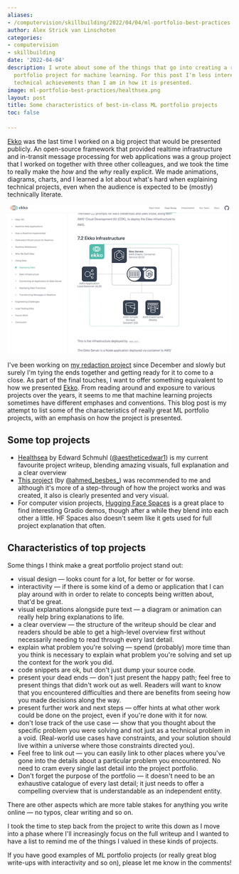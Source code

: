 ```yaml
---
aliases:
- /computervision/skillbuilding/2022/04/04/ml-portfolio-best-practices.html
author: Alex Strick van Linschoten
categories:
- computervision
- skillbuilding
date: '2022-04-04'
description: I wrote about some of the things that go into creating a really great
  portfolio project for machine learning. For this post I'm less interested in the
  technical achievements than I am in how it is presented.
image: ml-portfolio-best-practices/healthsea.png
layout: post
title: Some characteristics of best-in-class ML portfolio projects
toc: false

---
```


[Ekko](https://ekko-realtime.com) was the last time I worked on a big project that would be presented publicly. An open-source framework that provided realtime infrastructure and
in-transit message processing for web applications was a group project that I worked on together with three other colleagues, and we took the time to really make the *how* and the *why* really explicit. We made animations, diagrams, charts, and I learned a lot about what's hard when explaining technical projects, even when the audience is expected to be (mostly) technically literate.

![](ml-portfolio-best-practices/ekko.png "A screenshot from the Ekko website")

I've been working on [my redaction project](https://mlops.systems/#category=redactionmodel) since December and slowly but surely I'm tying the ends together and getting ready for it to come to a close. As part of the final touches, I want to offer something equivalent to how we presented [Ekko](https://ekko-realtime.com). From reading around and exposure to various projects over the years, it seems to me that machine learning projects sometimes have different emphases and conventions. This blog post is my attempt to list some of the characteristics of really great ML portfolio projects, with an emphasis on how the project is presented.

## Some top projects

- [Healthsea](https://explosion.ai/blog/healthsea) by Edward Schmuhl ([@aestheticedwar1](https://twitter.com/aestheticedwar1)) is my current favourite project writeup, blending amazing visuals, full explanation and a clear overview
- [This project](https://www.ahmedbesbes.com/blog/end-to-end-machine-learning) (by [@ahmed_besbes_](https://twitter.com/ahmed_besbes_)) was recommended to me and although it's more of a step-through of how the project works and was created, it also is clearly presented and very visual.
- For computer vision projects, [Hugging Face Spaces](https://huggingface.co/spaces) is a great place to find interesting Gradio demos, though after a while they blend into each other a little. HF Spaces also doesn't seem like it gets used for full project explanation that often.

## Characteristics of top projects

Some things I think make a great portfolio project stand out:

- visual design — looks count for a lot, for better or for worse.
- interactivity — if there is some kind of a demo or application that I can play around with in order to relate to concepts being written about, that'd be great.
- visual explanations alongside pure text — a diagram or animation can really help bring explanations to life.
- a clear overview — the structure of the writeup should be clear and readers should be able to get a high-level overview first without necessarily needing to read through every last detail.
- explain what problem you're solving — spend (probably) more time than you think is necessary to explain what problem you're solving and set up the context for the work you did.
- code snippets are ok, but don't just dump your source code.
- present your dead ends — don't just present the happy path; feel free to present things that didn't work out as well. Readers will want to know that you encountered difficulties and there are benefits from seeing how you made decisions along the way.
- present further work and next steps — offer hints at what other work could be done on the project, even if you're done with it for now.
- don't lose track of the use case — show that you thought about the specific problem you were solving and not just as a technical problem in a void. (Real-world use cases have constraints, and your solution should live within a universe where those constraints directed you).
- Feel free to link out — you can easily link to other places where you've gone into the details about a particular problem you encountered. No need to cram every single last detail into the project portfolio.
- Don't forget the purpose of the portfolio — it doesn't need to be an exhaustive catalogue of every last detail; it just needs to offer a compelling overview that is understandable as an independent entity.

There are other aspects which are more table stakes for anything you write online — no typos, clear writing and so on.

I took the time to step back from the project to write this down as I move into a phase where I'll increasingly focus on the full writeup and I wanted to have a list to remind me of the things I valued in these kinds of projects.

If you have good examples of ML portfolio projects (or really great blog write-ups with interactivity and so on), please let me know in the comments!
